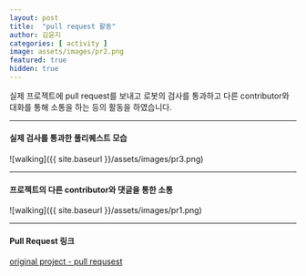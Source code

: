 ```yaml
---
layout: post
title:  "pull request 활동"
author: 김윤지
categories: [ activity ]
image: assets/images/pr2.png
featured: true
hidden: true
---
```

실제 프로젝트에 pull request를 보내고
로봇의 검사를 통과하고
다른 contributor와 대화를 통해 소통을 하는 등의 활동을 하였습니다.

***

#### 실제 검사를 통과한 풀리퀘스트 모습
![walking]({{ site.baseurl }}/assets/images/pr3.png)

***




#### 프로젝트의 다른 contributor와 댓글을 통한 소통
![walking]({{ site.baseurl }}/assets/images/pr1.png)

***

#### Pull Request 링크
[original project - pull requsest](https://github.com/trekhleb/javascript-algorithms/pulls)